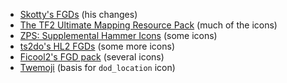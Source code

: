 - [Skotty's FGDs](http://forums.thinkingwithportals.com/downloads.php?view=detail&df_id=507) (his changes)
- [The TF2 Ultimate Mapping Resource Pack](http://forums.tf2maps.net/showthread.php?t=4674) (much of the icons)
- [ZPS: Supplemental Hammer Icons](http://www.necrotalesgames.com/tools/index.php) (some icons)
- [ts2do's HL2 FGDs](http://halflife2.filefront.com/file/HalfLife_2_Upgraded_Base_FGDs;48139) (some more icons)
- [Ficool2's FGD pack](https://tf2maps.net/downloads/ficool2s-overhauled-fgd-all-entities-documentated-icons.7209/) (several icons)
- [Twemoji](https://github.com/twitter/twemoji) (basis for `dod_location` icon)
